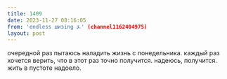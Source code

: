 ```yaml
---
title: 1409
date: 2023-11-27 08:16:05
from: 'endless шизing ⍼' (channel1162404975)
layout: post
---
```


очередной раз пытаюсь наладить жизнь с понедельника. каждый раз хочется верить, что в этот раз точно получится.
надеюсь, получится. жить в пустоте надоело.
